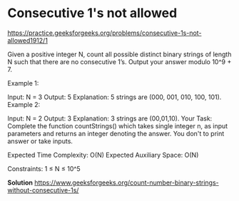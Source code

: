 # Consecutive 1's not allowed


https://practice.geeksforgeeks.org/problems/consecutive-1s-not-allowed1912/1


Given a positive integer N, count all possible distinct binary strings of length N such that there are no consecutive 1’s. Output your answer modulo 10^9 + 7.

Example 1:

Input:
N = 3
Output: 5
Explanation: 5 strings are (000,
001, 010, 100, 101).
Example 2:

Input:
N = 2
Output: 3
Explanation: 3 strings are
(00,01,10).
Your Task:
Complete the function countStrings() which takes single integer n, as input parameters and returns an integer denoting the answer. You don't to print answer or take inputs. 

Expected Time Complexity: O(N)
Expected Auxiliary Space: O(N)

Constraints:
1 ≤ N ≤ 10^5


**Solution**
https://www.geeksforgeeks.org/count-number-binary-strings-without-consecutive-1s/

